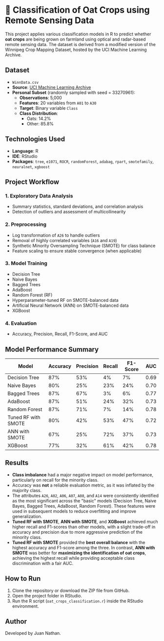 # 🌾 Classification of Oat Crops using Remote Sensing Data

This project applies various classification models in R to predict whether **oat crops** are being grown on farmland using optical and radar-based remote sensing data. The dataset is derived from a modified version of the Winnipeg Crop Mapping Dataset, hosted by the UCI Machine Learning Archive.

## Dataset

- `WinnData.csv`
- **Source**: [UCI Machine Learning Archive](https://archive.ics.uci.edu/dataset/525/crop+mapping+using+fused+optical+radar+data+set)
- **Personal Subset** (randomly sampled with seed = 33270961):
  - **Observations**: 5,000
  - **Features**: 20 variables from `A01` to `A30`
  - **Target**: Binary variable `Class`
  - **Class Distribution**:
    - Oats: 14.2%
    - Other: 85.8%

## Technologies Used

- **Language**: R
- **IDE**: RStudio
- **Packages**: `tree`, `e1071`, `ROCR`, `randomForest`, `adabag`, `rpart`, `smotefamily`, `neuralnet`, `xgboost`

## Project Workflow

### 1. Exploratory Data Analysis
- Summary statistics, standard deviations, and correlation analysis
- Detection of outliers and assessment of multicollinearity

### 2. Preprocessing
- Log transformation of `A26` to handle outliers
- Removal of highly correlated variables (`A16` and `A19`)
- Synthetic Minority Oversampling Technique (SMOTE) for class balance
- Feature scaling to ensure stable convergence (when applicable)

### 3. Model Training
- Decision Tree
- Naive Bayes
- Bagged Trees
- AdaBoost
- Random Forest (RF)
- Hyperparameter-tuned RF on SMOTE-balanced data
- Artificial Neural Network (ANN) on SMOTE-balanced data
- XGBoost

### 4. Evaluation
- Accuracy, Precision, Recall, F1-Score, and AUC

## Model Performance Summary

| Model                 | Accuracy | Precision | Recall | F1-Score |  AUC  |
|-----------------------|----------|-----------|--------|----------|-------|
| Decision Tree         | 87%      | 53%       | 4%     | 7%       | 0.69  |
| Naive Bayes           | 80%      | 25%       | 23%    | 24%      | 0.70  |
| Bagged Trees          | 87%      | 67%       | 3%     | 6%       | 0.77  |
| AdaBoost              | 87%      | 51%       | 24%    | 32%      | 0.73  |
| Random Forest         | 87%      | 71%       | 7%     | 14%      | 0.78  |
| Tuned RF with SMOTE   | 80%      | 42%       | 53%    | 47%      | 0.72  |
| ANN with SMOTE        | 67%      | 25%       | 72%    | 37%      | 0.73  |
| XGBoost               | 77%      | 32%       | 61%    | 42%      | 0.78  |

## Results

- **Class imbalance** had a major negative impact on model performance, particularly on recall for the minority class.
- Accuracy was **not** a reliable evaluation metric, as it was inflated by the majority class.
- The attributes `A26`, `A02`, `A06`, `A07`, `A08`, and `A14` were consistently identified as the most significant across the "basic" models (Decision Tree, Naive Bayes, Bagged Trees, AdaBoost, Random Forest). These features were used in subsequent models to reduce overfitting and improve generalization.
- **Tuned RF with SMOTE**, **ANN with SMOTE**, and **XGBoost** achieved much higher recall and F1-scores than other models, with a slight trade-off in accuracy and precision due to more aggressive prediction of the minority class.
- **Tuned RF with SMOTE** provided the **best overall balance** with the highest accuracy and F1-score among the three. In contrast, **ANN with SMOTE** was better for **maximizing the identification of oat crops**, achieving the highest recall while providing acceptable class discrimination with a fair AUC.

## How to Run

1. Clone the repository or download the ZIP file from GitHub.
2. Open the project folder in RStudio.
3. Run the R script (`oat_crops_classification.r`) inside the RStudio environment.

## Author

Developed by Juan Nathan.
































